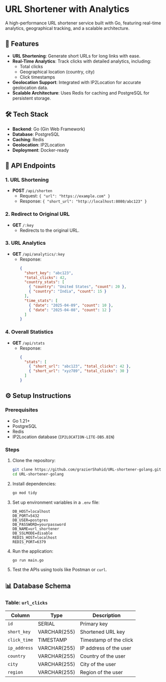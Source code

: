 # URL Shortener with Analytics

A high-performance URL shortener service built with Go, featuring real-time analytics, geographical tracking, and a scalable architecture.

## 🚀 Features

- **URL Shortening**: Generate short URLs for long links with ease.
- **Real-Time Analytics**: Track clicks with detailed analytics, including:
  - Total clicks
  - Geographical location (country, city)
  - Click timestamps
- **Geolocation Support**: Integrated with IP2Location for accurate geolocation data.
- **Scalable Architecture**: Uses Redis for caching and PostgreSQL for persistent storage.

## 🛠️ Tech Stack

- **Backend**: Go (Gin Web Framework)
- **Database**: PostgreSQL
- **Caching**: Redis
- **Geolocation**: IP2Location
- **Deployment**: Docker-ready

## 📖 API Endpoints

### 1. URL Shortening

- **POST** `/api/shorten`
  - Request: `{ "url": "https://example.com" }`
  - Response: `{ "short_url": "http://localhost:8080/abc123" }`

### 2. Redirect to Original URL

- **GET** `/:key`
  - Redirects to the original URL.

### 3. URL Analytics

- **GET** `/api/analytics/:key`
  - Response:
    ```json
    {
      "short_key": "abc123",
      "total_clicks": 42,
      "country_stats": [
        { "country": "United States", "count": 20 },
        { "country": "India", "count": 15 }
      ],
      "time_stats": [
        { "date": "2025-04-09", "count": 10 },
        { "date": "2025-04-08", "count": 12 }
      ]
    }
    ```

### 4. Overall Statistics

- **GET** `/api/stats`
  - Response:
    ```json
    {
      "stats": [
        { "short_url": "abc123", "total_clicks": 42 },
        { "short_url": "xyz789", "total_clicks": 30 }
      ]
    }
    ```

## ⚙️ Setup Instructions

### Prerequisites

- Go 1.21+
- PostgreSQL
- Redis
- IP2Location database (`IP2LOCATION-LITE-DB5.BIN`)

### Steps

1. Clone the repository:

   ```bash
   git clone https://github.com/grazierShahid/URL-shortener-golang.git
   cd URL-shortener-golang
   ```

2. Install dependencies:

   ```bash
   go mod tidy
   ```

3. Set up environment variables in a `.env` file:

   ```env
   DB_HOST=localhost
   DB_PORT=5432
   DB_USER=postgres
   DB_PASSWORD=yourpassword
   DB_NAME=url_shortener
   DB_SSLMODE=disable
   REDIS_HOST=localhost
   REDIS_PORT=6379
   ```

4. Run the application:

   ```bash
   go run main.go
   ```

5. Test the APIs using tools like Postman or `curl`.

## 📊 Database Schema

### Table: `url_clicks`

| Column       | Type         | Description            |
| ------------ | ------------ | ---------------------- |
| `id`         | SERIAL       | Primary key            |
| `short_key`  | VARCHAR(255) | Shortened URL key      |
| `click_time` | TIMESTAMP    | Timestamp of the click |
| `ip_address` | VARCHAR(255) | IP address of the user |
| `country`    | VARCHAR(255) | Country of the user    |
| `city`       | VARCHAR(255) | City of the user       |
| `region`     | VARCHAR(255) | Region of the user     |
